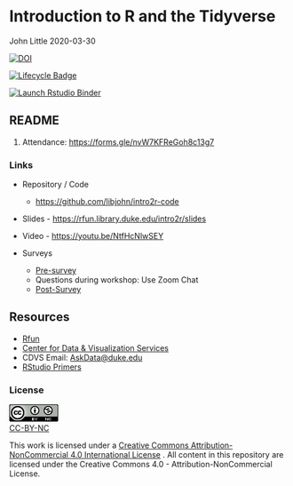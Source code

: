 Introduction to R and the Tidyverse
================
John Little
2020-03-30

<!-- Edit the README.Rmd.  Readme.md is auto generated -->

<!-- badges: start -->

[![DOI](https://zenodo.org/badge/220037220.svg)](https://zenodo.org/badge/latestdoi/220037220)

[![Lifecycle
Badge](https://img.shields.io/badge/lifecycle-stable-brightgreen.svg)](https://www.tidyverse.org/lifecycle/#stable)

[![Launch Rstudio
Binder](http://mybinder.org/badge_logo.svg)](https://mybinder.org/v2/gh/libjohn/intro2r-code/master?urlpath=rstudio)
<!-- badges: end -->

## README

1.  Attendance: <https://forms.gle/nvW7KFReGoh8c13g7>

### Links

  - Repository / Code
    
      - <https://github.com/libjohn/intro2r-code>

  - Slides - <https://rfun.library.duke.edu/intro2r/slides>

  - Video - <https://youtu.be/NtfHcNlwSEY>

  - Surveys
    
      - [Pre-survey](https://forms.gle/BpqwQLwArSddVerz5)
      - Questions during workshop: Use Zoom Chat
      - [Post-Survey](https://forms.gle/xKTVmtijMJYVAFxB9)

## Resources

  - [Rfun](https://rfun.library.duke.edu/)
  - [Center for Data & Visualization
    Services](https://library.duke.edu/data/)
  - CDVS Email: <AskData@duke.edu>
  - [RStudio Primers](https://rstudio.cloud/learn/primers/)

### License

![“CC BY-NC”](images/by-nc88x31.png)<br>
[CC-BY-NC](https://creativecommons.org/licenses/by-nc/4.0/)

This work is licensed under a [Creative Commons
Attribution-NonCommercial 4.0 International
License](http://creativecommons.org/licenses/by-nc/4.0/) </a>. All
content in this repository are licensed under the Creative Commons 4.0 -
Attribution-NonCommercial License.
